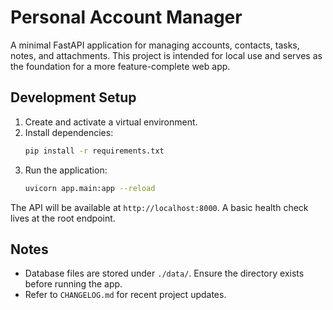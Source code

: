 # Personal Account Manager

A minimal FastAPI application for managing accounts, contacts, tasks, notes, and attachments. This project is intended for local use and serves as the foundation for a more feature-complete web app.

## Development Setup

1. Create and activate a virtual environment.
2. Install dependencies:
   ```bash
   pip install -r requirements.txt
   ```
3. Run the application:
   ```bash
   uvicorn app.main:app --reload
   ```

The API will be available at `http://localhost:8000`. A basic health check lives at the root endpoint.

## Notes
- Database files are stored under `./data/`. Ensure the directory exists before running the app.
- Refer to `CHANGELOG.md` for recent project updates.
